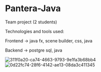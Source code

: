 ﻿# Pantera-Java

Team project (2 students) 

Technologies and tools used:

Frontend -> java fx, scene builder, css, java

Backend -> postgre sql, java


![311f0a20-ca74-4663-9793-9e1fa3b68bb4](https://user-images.githubusercontent.com/80636989/158782413-fa7ff9d1-7a61-4e00-93fa-0b01bf2fe120.jpg)
![0d22fc74-28f6-4142-ae13-08da3c411345](https://user-images.githubusercontent.com/80636989/158782420-7ad91708-bcd2-4cf5-9bd5-f979a6d74102.jpg)
